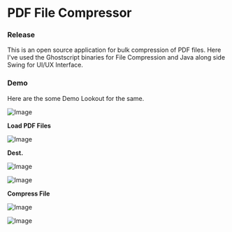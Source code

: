 # PDF File Compressor 

### Release
This is an open source application for bulk compression of PDF files.
Here I've used the Ghostscript binaries for File Compression and Java along side Swing for UI/UX Interface.

### Demo
Here are the some Demo Lookout for the same.

![Image](https://github.com/user-attachments/assets/0a41c381-b6cb-47f8-ac5d-77d4f7f14176)

**Load PDF Files**

![Image](https://github.com/user-attachments/assets/97f210ff-e444-46c0-8ae9-4d581b07b41a)

**Dest.**

![Image](https://github.com/user-attachments/assets/1b516de5-4428-42ed-999d-0fe601761de8)


![Image](https://github.com/user-attachments/assets/109a4b0a-1331-430d-8ad2-8aafe0105459)

**Compress File**

![Image](https://github.com/user-attachments/assets/f8176984-6e36-428e-b9be-59b8f46646ad)


![Image](https://github.com/user-attachments/assets/aeb68698-4be6-424a-87d6-aa52b6a23409)
